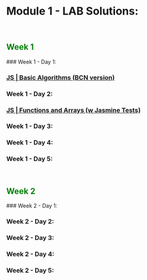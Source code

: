# Module 1 - LAB Solutions:



<br>

<h2 style="color: green">Week 1</h2>
### Week 1 - Day 1:

###  [JS | Basic Algorithms (BCN version)](https://gist.github.com/ross-u/15920c2146e1427411ca61ee264670a6) 



### Week 1 - Day 2:

### [JS | Functions and Arrays (w Jasmine Tests)](https://gist.github.com/ross-u/e99c6f6d4520abbbea0c46c1bfd3d745)



### Week 1 - Day 3:





### Week 1 - Day 4:





### Week 1 - Day 5:





<br>



<h2 style="color: green">Week 2</h2>
### Week 2 - Day 1:



### Week 2 - Day 2:



### Week 2 - Day 3:



### Week 2 - Day 4:



### Week 2 - Day 5:



<br>